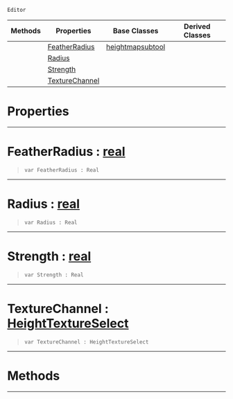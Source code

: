  `Editor`

|Methods|Properties|Base Classes|Derived Classes|
|---|---|---|---|
| |[ FeatherRadius](https://github.com/ZilchEngine/ZilchDocs/blob/master/code_reference/class_reference/weightpaintertool.markdown#featherradius-zero-engin)|[heightmapsubtool](https://github.com/ZilchEngine/ZilchDocs/blob/master/code_reference/class_reference/heightmapsubtool.markdown)| |
| |[ Radius](https://github.com/ZilchEngine/ZilchDocs/blob/master/code_reference/class_reference/weightpaintertool.markdown#radius-zero-engine-docum)| | |
| |[ Strength](https://github.com/ZilchEngine/ZilchDocs/blob/master/code_reference/class_reference/weightpaintertool.markdown#strength-zero-engine-doc)| | |
| |[ TextureChannel](https://github.com/ZilchEngine/ZilchDocs/blob/master/code_reference/class_reference/weightpaintertool.markdown#texturechannel-zero-engi)| | |


 #  Properties


---  
 #  FeatherRadius : [real](https://github.com/ZilchEngine/ZilchDocs/blob/master/code_reference/nada_base_types/real.markdown)

> 
> ``` lang=cpp, name=Nada
> var FeatherRadius : Real


---  
 #  Radius : [real](https://github.com/ZilchEngine/ZilchDocs/blob/master/code_reference/nada_base_types/real.markdown)

> 
> ``` lang=cpp, name=Nada
> var Radius : Real


---  
 #  Strength : [real](https://github.com/ZilchEngine/ZilchDocs/blob/master/code_reference/nada_base_types/real.markdown)

> 
> ``` lang=cpp, name=Nada
> var Strength : Real


---  
 #  TextureChannel : [HeightTextureSelect](https://github.com/ZilchEngine/ZilchDocs/blob/master/code_reference/enum_reference.markdown#heighttextureselect)

> 
> ``` lang=cpp, name=Nada
> var TextureChannel : HeightTextureSelect


---  
 #  Methods


---  
 

 